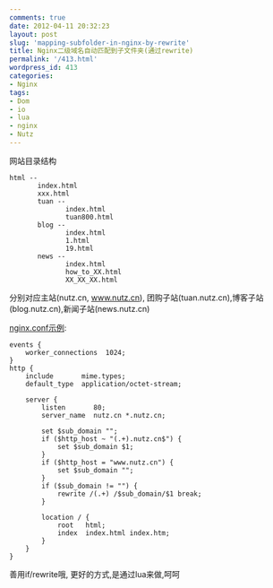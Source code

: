 ```yaml
---
comments: true
date: 2012-04-11 20:32:23
layout: post
slug: 'mapping-subfolder-in-nginx-by-rewrite'
title: Nginx二级域名自动匹配到子文件夹(通过rewrite)
permalink: '/413.html'
wordpress_id: 413
categories:
- Nginx
tags:
- Dom
- io
- lua
- nginx
- Nutz
---
```


网站目录结构

    
    
    html --
           index.html
           xxx.html
           tuan --
                  index.html
                  tuan800.html
           blog --
                  index.html
                  1.html
                  19.html
           news --
                  index.html
                  how_to_XX.html
                  XX_XX_XX.html
    


分别对应主站(nutz.cn, www.nutz.cn), 团购子站(tuan.nutz.cn),博客子站(blog.nutz.cn),新闻子站(news.nutz.cn)

[nginx.conf示例](https://gist.github.com/2359053):

    
    
    events {
        worker_connections  1024;
    }
    http {
        include       mime.types;
        default_type  application/octet-stream;
        
        server {
            listen       80;
            server_name  nutz.cn *.nutz.cn;
            
            set $sub_domain "";
            if ($http_host ~ "(.+).nutz.cn$") {
                set $sub_domain $1;
            }
            if ($http_host = "www.nutz.cn") {
                set $sub_domain "";
            }
            if ($sub_domain != "") {
                rewrite /(.+) /$sub_domain/$1 break;
            }
            
            location / {
                root   html;
                index  index.html index.htm;
            }
        }
    }
    



善用if/rewrite哦, 更好的方式,是通过lua来做,呵呵
